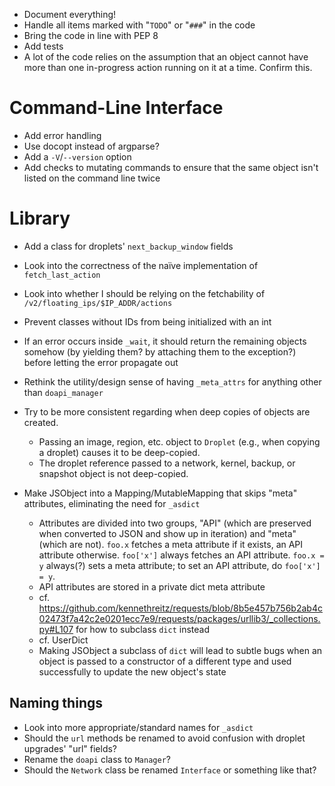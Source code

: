 - Document everything!
- Handle all items marked with "`TODO`" or "`###`" in the code
- Bring the code in line with PEP 8
- Add tests
- A lot of the code relies on the assumption that an object cannot have more
  than one in-progress action running on it at a time.  Confirm this.

# Command-Line Interface

- Add error handling
- Use docopt instead of argparse?
- Add a `-V`/`--version` option
- Add checks to mutating commands to ensure that the same object isn't listed
  on the command line twice

# Library

- Add a class for droplets' `next_backup_window` fields
- Look into the correctness of the naïve implementation of `fetch_last_action`
- Look into whether I should be relying on the fetchability of
  `/v2/floating_ips/$IP_ADDR/actions`
- Prevent classes without IDs from being initialized with an int
- If an error occurs inside `_wait`, it should return the remaining objects
  somehow (by yielding them? by attaching them to the exception?) before
  letting the error propagate out
- Rethink the utility/design sense of having `_meta_attrs` for anything other
  than `doapi_manager`

- Try to be more consistent regarding when deep copies of objects are created.
    - Passing an image, region, etc. object to `Droplet` (e.g., when copying a
      droplet) causes it to be deep-copied.
    - The droplet reference passed to a network, kernel, backup, or snapshot
      object is not deep-copied.

- Make JSObject into a Mapping/MutableMapping that skips "meta" attributes,
  eliminating the need for `_asdict`
    - Attributes are divided into two groups, "API" (which are preserved when
      converted to JSON and show up in iteration) and "meta" (which are not).
      `foo.x` fetches a meta attribute if it exists, an API attribute
      otherwise.  `foo['x']` always fetches an API attribute.  `foo.x = y`
      always(?) sets a meta attribute; to set an API attribute, do `foo['x'] =
      y`.
    - API attributes are stored in a private dict meta attribute
    - cf. <https://github.com/kennethreitz/requests/blob/8b5e457b756b2ab4c02473f7a42c2e0201ecc7e9/requests/packages/urllib3/_collections.py#L107> for how to subclass `dict` instead
    - cf. UserDict
    - Making JSObject a subclass of `dict` will lead to subtle bugs when an
      object is passed to a constructor of a different type and used
      successfully to update the new object's state

## Naming things

- Look into more appropriate/standard names for `_asdict`
- Should the `url` methods be renamed to avoid confusion with droplet upgrades'
  "url" fields?
- Rename the `doapi` class to `Manager`?
- Should the `Network` class be renamed `Interface` or something like that?
